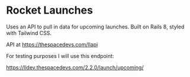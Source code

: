 # Rocket Launches



Uses an API to pull in data for upcoming launches. Built on Rails 8, styled with Tailwind CSS.

API at https://thespacedevs.com/llapi

For testing purposes I will use this endpoint:

https://lldev.thespacedevs.com/2.2.0/launch/upcoming/
